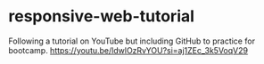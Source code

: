 # responsive-web-tutorial
Following a tutorial on YouTube but including GitHub to practice for bootcamp. https://youtu.be/ldwlOzRvYOU?si=aj1ZEc_3k5VoqV29
